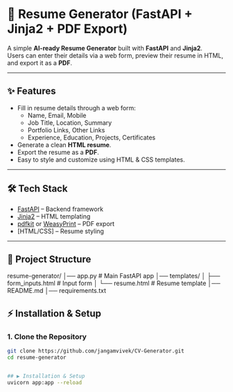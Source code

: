 # 📄 Resume Generator (FastAPI + Jinja2 + PDF Export)

A simple **AI-ready Resume Generator** built with **FastAPI** and **Jinja2**.  
Users can enter their details via a web form, preview their resume in HTML, and export it as a **PDF**.

---

## ✨ Features
- Fill in resume details through a web form:
  - Name, Email, Mobile  
  - Job Title, Location, Summary  
  - Portfolio Links, Other Links  
  - Experience, Education, Projects, Certificates  
- Generate a clean **HTML resume**.
- Export the resume as a **PDF**.
- Easy to style and customize using HTML & CSS templates.

---

## 🛠 Tech Stack
- [FastAPI](https://fastapi.tiangolo.com/) – Backend framework  
- [Jinja2](https://jinja.palletsprojects.com/) – HTML templating  
- [pdfkit](https://pypi.org/project/pdfkit/) or [WeasyPrint](https://weasyprint.org/) – PDF export  
- [HTML/CSS] – Resume styling  

---

## 📂 Project Structure
resume-generator/
│── app.py # Main FastAPI app
│── templates/
│ ├── form_inputs.html # Input form
│ └── resume.html # Resume template
│── README.md
│── requirements.txt



## ⚡ Installation & Setup

### 1. Clone the Repository
```bash
git clone https://github.com/jangamvivek/CV-Generator.git
cd resume-generator


## ▶️ Installation & Setup
uvicorn app:app --reload
